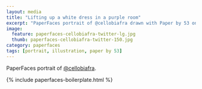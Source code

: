 ```yaml
---
layout: media
title: "Lifting up a white dress in a purple room"
excerpt: "PaperFaces portrait of @cellobiafra drawn with Paper by 53 on an iPad."
image: 
  feature: paperfaces-cellobiafra-twitter-lg.jpg
  thumb: paperfaces-cellobiafra-twitter-150.jpg
category: paperfaces
tags: [portrait, illustration, paper by 53]
---
```


PaperFaces portrait of [@cellobiafra](http://twitter.com/cellobiafra).

{% include paperfaces-boilerplate.html %}